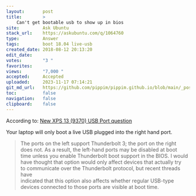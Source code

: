 ```yaml
---
layout:       post
title:        >
    Can't get bootable usb to show up in bios
site:         Ask Ubuntu
stack_url:    https://askubuntu.com/q/1064760
type:         Answer
tags:         boot 18.04 live-usb
created_date: 2018-08-12 20:13:20
edit_date:    
votes:        "3 "
favorites:    
views:        "7,000 "
accepted:     Accepted
uploaded:     2023-11-17 07:14:21
git_md_url:   https://github.com/pippim/pippim.github.io/blob/main/_posts/2018/2018-08-12-Can_t-get-bootable-usb-to-show-up-in-bios.md
toc:          false
navigation:   false
clipboard:    false
---
```


According to: [New XPS 13 (9370) USB Port question][1]

Your laptop will only boot a live USB plugged into the right hand port.

> The ports on the left support Thunderbolt 3; the port on the right  
> does not.  As a result, the left-hand ports may be disabled at boot  
> time unless you enable Thunderbolt boot support in the BIOS.  I would  
> have thought that option would only affect devices that actually try  
> to communicate over the Thunderbolt protocol, but recent threads have  
> indicated that this option also affects whether regular USB-type  
> devices connected to those ports are visible at boot time.  

  [1]: https://www.dell.com/community/XPS/New-XPS-13-9370-USB-Port-question/td-p/6048300
